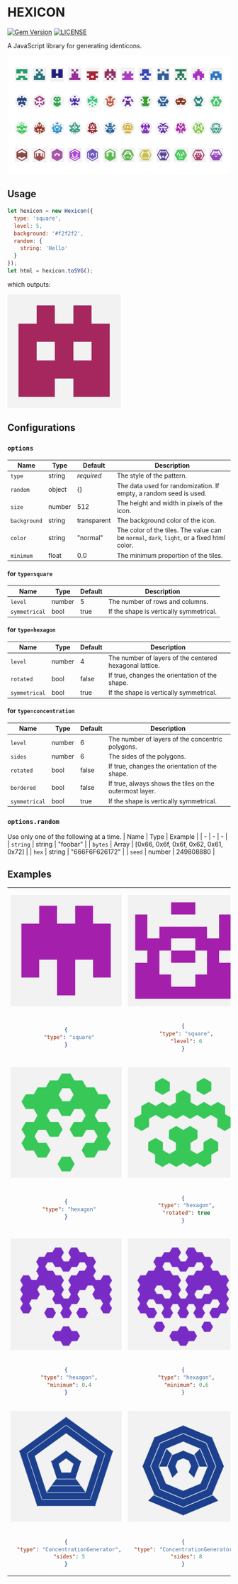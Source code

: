 # HEXICON
[![Gem Version](https://img.shields.io/npm/v/hexicon?style=flat)](https://www.npmjs.com/package/hexicon)
[![LICENSE](https://img.shields.io/github/license/fortelle/hexicon?style=flat)](https://github.com/fortelle/hexicon/blob/master/LICENSE.txt)

A JavaScript library for generating identicons.

![](docs/images/examples/thumbnail.png)

## Usage
``` javascript
let hexicon = new Hexicon({
  type: 'square',
  level: 5,
  background: '#f2f2f2',
  random: {
    string: 'Hello'
  }
});
let html = hexicon.toSVG();
```
which outputs:

![](docs/images/examples/hello.svg)

## Configurations
### `options`

| Name | Type | Default | Description |
| - | - | - | - |
| `type` | string | *required* | The style of the pattern. |
| `random` | object | {} | The data used for randomization. If empty, a random seed is used.  |
| `size` | number | 512 | The height and width in pixels of the icon. |
| `background` | string | transparent | The background color of the icon. |
| `color` | string | "normal" | The color of the tiles. The value can be `normal`, `dark`, `light`, or a fixed html color. |
| `minimum` | float | 0.0 | The minimum proportion of the tiles. |

#### for `type=square`
| Name | Type | Default | Description |
| - | - | - | - |
| `level` | number | 5 | The number of rows and columns. |
| `symmetrical` | bool | true | If the shape is vertically symmetrical. |

#### for `type=hexagon`
| Name | Type | Default | Description |
| - | - | - | - |
| `level` | number | 4 | The number of layers of the centered hexagonal lattice. |
| `rotated` | bool | false | If true, changes the orientation of the shape. |
| `symmetrical` | bool | true | If the shape is vertically symmetrical. |

#### for `type=concentration`
| Name | Type | Default | Description |
| - | - | - | - |
| `level` | number | 6 | The number of layers of the concentric polygons. |
| `sides` | number | 6 | The sides of the polygons. |
| `rotated` | bool | false | If true, changes the orientation of the shape. |
| `bordered` | bool | false | If true, always shows the tiles on the outermost layer. |
| `symmetrical` | bool | true | If the shape is vertically symmetrical. |

### `options.random`
Use only one of the following at a time.
| Name | Type | Example |
| - | - | - |
| `string` | string | "foobar" |
| `bytes` | Array | [0x66, 0x6f, 0x6f, 0x62, 0x61, 0x72] |
| `hex` | string | "666F6F626172" |
| `seed` | number | 249808880 |

## Examples

<table style="text-align: center;">
<tbody>
<tr>
<td>

![](docs/images/examples/square_level5.svg)

</td>
<td>

![](docs/images/examples/square_level8.svg)

</td>
<td>

![](docs/images/examples/square_asymm.svg)

</td>
</tr>
<tr>
<td>

```json
{
  "type": "square"
}
```

</td>
<td>

```json
{
  "type": "square",
  "level": 6
}
```

</td>
<td>

```json
{
  "type": "square",
  "symmetrical": "false"
}
```

</td>
</tr>

<tr>
<td>

![](docs/images/examples/hexagon_level4.svg)

</td>
<td>

![](docs/images/examples/hexagon_rotated.svg)

</td>
<td>

![](docs/images/examples/hexagon_level10.svg)

</td>
</tr>
<tr>
<td>

```json
{
  "type": "hexagon"
}
```

</td>
<td>

```json
{
  "type": "hexagon",
  "rotated": true
}
```

</td>
<td>

```json
{
  "type": "hexagon",
  "level": 10
}
```

</td>
</tr>

<tr>
<td>

![](docs/images/examples/hexagon_minimum4.svg)

</td>
<td>

![](docs/images/examples/hexagon_minimum6.svg)

</td>
<td>

![](docs/images/examples/hexagon_minimum8.svg)

</td>
</tr>
<tr>
<td>

```json
{
  "type": "hexagon",
  "minimum": 0.4
}
```

</td>
<td>

```json
{
  "type": "hexagon",
  "minimum": 0.6
}
```

</td>
<td>

```json
{
  "type": "hexagon",
  "minimum": 0.8
}
```

</td>
</tr>

<tr>
<td>

![](docs/images/examples/concentration_sides5.svg)

</td>
<td>

![](docs/images/examples/concentration_sides8.svg)

</td>
<td>

![](docs/images/examples/concentration_bordered.svg)

</td>
</tr>
<tr>
<td>

```json
{
  "type": "ConcentrationGenerator",
  "sides": 5
}
```

</td>
<td>

```json
{
  "type": "ConcentrationGenerator",
  "sides": 8
}
```

</td>
<td>

```json
{
  "type": "ConcentrationGenerator",
  "bordered": true
}
```

</td>
</tr>
</tbody>
</table>
